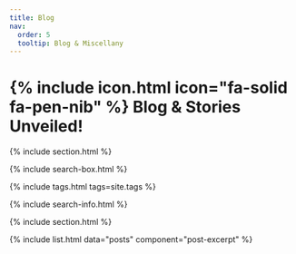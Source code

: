 ```yaml
---
title: Blog
nav:
  order: 5
  tooltip: Blog & Miscellany
---
```


# {% include icon.html icon="fa-solid fa-pen-nib" %} Blog & Stories Unveiled!

{% include section.html %}

{% include search-box.html %}

{% include tags.html tags=site.tags %}

{% include search-info.html %}

{% include section.html %}

{% include list.html data="posts" component="post-excerpt" %}
